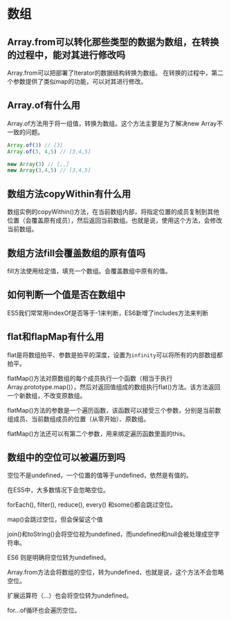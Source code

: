 # 数组

## Array.from可以转化那些类型的数据为数组，在转换的过程中，能对其进行修改吗

Array.from可以把部署了Iterator的数据结构转换为数组。
在转换的过程中，第二个参数提供了类似map的功能，可以对其进行修改。

## Array.of有什么用

Array.of方法用于将一组值，转换为数组。这个方法主要是为了解决new Array不一致的问题。

```js
Array.of(3) // [3]
Array.of(3, 4,5) // [3,4,5]

new Array(3) // [,,]
new Array(3,4,5) // [3,4,5]
```

## 数组方法copyWithin有什么用

数组实例的copyWithin()方法，在当前数组内部，将指定位置的成员复制到其他位置（会覆盖原有成员），然后返回当前数组。也就是说，使用这个方法，会修改当前数组。

## 数组方法fill会覆盖数组的原有值吗

fill方法使用给定值，填充一个数组。会覆盖数组中原有的值。

## 如何判断一个值是否在数组中

ES5我们常常用indexOf是否等于-1来判断，ES6新增了includes方法来判断

## flat和flapMap有什么用

flat是将数组拍平、参数是拍平的深度，设置为`infinity`可以将所有的内部数组都拍平。

flatMap()方法对原数组的每个成员执行一个函数（相当于执行Array.prototype.map()），然后对返回值组成的数组执行flat()方法。该方法返回一个新数组，不改变原数组。

flatMap()方法的参数是一个遍历函数，该函数可以接受三个参数，分别是当前数组成员、当前数组成员的位置（从零开始）、原数组。

flatMap()方法还可以有第二个参数，用来绑定遍历函数里面的this。

## 数组中的空位可以被遍历到吗

空位不是undefined，一个位置的值等于undefined，依然是有值的。

在ES5中，大多数情况下会忽略空位。

forEach(), filter(), reduce(), every() 和some()都会跳过空位。

map()会跳过空位，但会保留这个值

join()和toString()会将空位视为undefined，而undefined和null会被处理成空字符串。

ES6 则是明确将空位转为undefined。

Array.from方法会将数组的空位，转为undefined，也就是说，这个方法不会忽略空位。

扩展运算符（...）也会将空位转为undefined。

for...of循环也会遍历空位。

